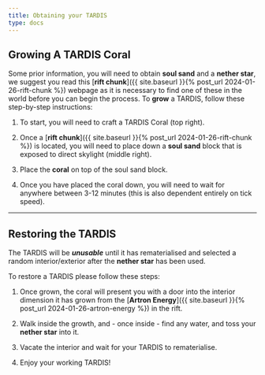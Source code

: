 ```yaml
---
title: Obtaining your TARDIS
type: docs
---
```


## Growing A TARDIS Coral
Some prior information, you will need to obtain **soul sand** and a **nether star**, 
we suggest you read this [**rift chunk**]({{ site.baseurl }}{% post_url 2024-01-26-rift-chunk %}) webpage as it is necessary to find one of these in the world before you can begin the process.
To **grow** a TARDIS, follow these step-by-step instructions: 

1. To start, you will need to craft a TARDIS Coral (top right).

2. Once a [**rift chunk**]({{ site.baseurl }}{% post_url 2024-01-26-rift-chunk %}) is located, you will need to place down a **soul sand** block that is exposed to direct skylight (middle right).

3. Place the **coral** on top of the soul sand block.

4. Once you have placed the coral down, you will need to wait for anywhere between 3-12 minutes (this is also dependent entirely on tick speed).

---

## Restoring the TARDIS
The TARDIS will be ***unusable*** until it has rematerialised and selected a random interior/exterior after the **nether star** has been used.

To restore a TARDIS please follow these steps:

1. Once grown, the coral will present you with a door into the interior dimension it has grown from the [**Artron Energy**]({{ site.baseurl }}{% post_url 2024-01-26-artron-energy %}) in the rift.

2. Walk inside the growth, and - once inside - find any water, and toss your **nether star** into it.

3. Vacate the interior and wait for your TARDIS to rematerialise.

4. Enjoy your working TARDIS!
